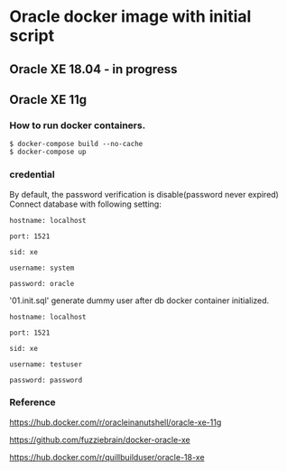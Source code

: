 # Oracle docker image with initial script

## Oracle XE 18.04 - in progress

## Oracle XE 11g 
### How to run docker containers.
    $ docker-compose build --no-cache
    $ docker-compose up

### credential

By default, the password verification is disable(password never expired)
Connect database with following setting:

    hostname: localhost

    port: 1521

    sid: xe

    username: system

    password: oracle


'01.init.sql' generate dummy user after db docker container initialized.

    hostname: localhost

    port: 1521

    sid: xe

    username: testuser

    password: password
    

### Reference
https://hub.docker.com/r/oracleinanutshell/oracle-xe-11g

https://github.com/fuzziebrain/docker-oracle-xe

https://hub.docker.com/r/quillbuilduser/oracle-18-xe


